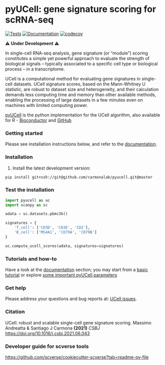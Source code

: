 # pyUCell: gene signature scoring for scRNA-seq 

[![Tests][badge-tests]][tests]
[![Documentation][badge-docs]][documentation]
[![codecov](https://codecov.io/gh/carmonalab/pyucell/graph/badge.svg?token=J4DES60KDX)](https://codecov.io/gh/carmonalab/pyucell)

[badge-tests]: https://img.shields.io/github/actions/workflow/status/carmonalab/pyucell/test.yaml?branch=master
[badge-docs]: https://img.shields.io/readthedocs/pyucell

⚠️ **Under Development** ⚠️

In single-cell RNA-seq analysis, gene signature (or “module”) scoring constitutes a simple yet powerful approach to evaluate the strength of biological signals – typically associated to a specific cell type or biological process – in a transcriptome.

UCell is a computational method for evaluating gene signatures in single-cell datasets. UCell signature scores, based on the Mann-Whitney U statistic, are robust to dataset size and heterogeneity, and their calculation demands less computing time and memory than other available methods, enabling the processing of large datasets in a few minutes even on machines with limited computing power.

[pyUCell](https://github.com/carmonalab/pyucell) is the python implementation for the UCell algorithm, also available for R - [Bioconductor](https://bioconductor.org/packages/UCell/) and [GitHub](https://github.com/carmonalab/UCell)

### Getting started

Please see installation instructions below, and refer to the [documentation][].

### Installation


<!--
1) Install the latest release of `pyUCell` from [PyPI][]:

```bash
pip install pyUCell
```
-->

1. Install the latest development version:

```bash
pip install git+ssh://git@github.com/carmonalab/pyucell.git@master
```


### Test the installation
```python
import pyucell as uc
import scanpy as sc

adata = sc.datasets.pbmc3k()

signatures = {
    'T_cell': ['CD3D', 'CD3E', 'CD2'],
    'B_cell': ['MS4A1', 'CD79A', 'CD79B']
}

uc.compute_ucell_scores(adata, signatures=signatures)
```

### Tutorials and how-to

Have a look at the [documentation][] section; you may start from a [basic tutorial][] or explore [some important pyUCell parameters][]

### Get help

Please address your questions and bug reports at: [UCell issues](https://github.com/carmonalab/pyucell/issues).

### Citation

UCell: robust and scalable single-cell gene signature scoring. Massimo Andreatta & Santiago J Carmona **(2021)** *CSBJ* https://doi.org/10.1016/j.csbj.2021.06.043


### Developer guide for scverse tools

https://github.com/scverse/cookiecutter-scverse?tab=readme-ov-file


[scverse discourse]: https://discourse.scverse.org/
[issue tracker]: https://github.com/carmonalab/pyucell/issues
[tests]: https://github.com/carmonalab/pyucell/actions/workflows/test.yaml
[documentation]: https://pyucell.readthedocs.io
[changelog]: https://pyucell.readthedocs.io/en/latest/changelog.html
[api documentation]: https://pyucell.readthedocs.io/en/latest/api.html
[pypi]: https://pypi.org/project/pyucell
[basic tutorial]: https://pyucell.readthedocs.io/en/latest/notebooks/basic.html
[some important pyUCell parameters]: https://pyucell.readthedocs.io/en/latest/notebooks/parameters.html
